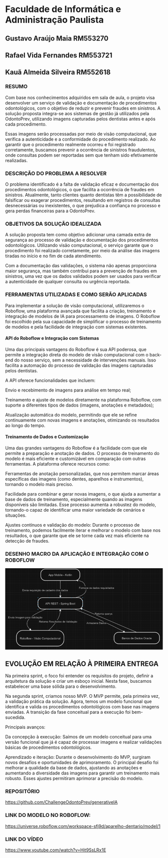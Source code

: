 # Faculdade de Informática e Administração Paulista 
 

## Gustavo Araújo Maia RM553270

## Rafael Vida Fernandes RM553721

## Kauã Almeida Silveira RM552618


### RESUMO 

Com base nos conhecimentos adquiridos em sala de aula, o projeto visa desenvolver um serviço de validação e documentação de procedimentos odontológicos, com o objetivo de reduzir e prevenir fraudes em sinistros. A solução proposta integra-se aos sistemas de gestão já utilizados pela OdontoPrev, utilizando imagens capturadas pelos dentistas antes e após cada procedimento. 

Essas imagens serão processadas por meio de visão computacional, que verifica a autenticidade e a conformidade do procedimento realizado. Ao garantir que o procedimento realmente ocorreu e foi registrado corretamente, buscamos prevenir a ocorrência de sinistros fraudulentos, onde consultas podem ser reportadas sem que tenham sido efetivamente realizadas. 
 

### DESCRIÇÃO DO PROBLEMA A RESOLVER 

O problema identificado é a falta de validação eficaz e documentação dos procedimentos odontológicos, o que facilita a ocorrência de fraudes em sinistros. Atualmente, tanto clientes quanto dentistas têm a possibilidade de falsificar ou exagerar procedimentos, resultando em registros de consultas desnecessárias ou inexistentes, o que prejudica a confiança no processo e gera perdas financeiras para a OdontoPrev. 

 

### OBJETIVOS DA SOLUÇÃO IDEALIZADA 

A solução proposta tem como objetivo adicionar uma camada extra de segurança ao processo de validação e documentação dos procedimentos odontológicos. Utilizando visão computacional, o serviço garante que o procedimento foi realizado corretamente, por meio da análise das imagens tiradas no início e no fim de cada atendimento. 

Com a documentação das validações, o sistema não apenas proporciona maior segurança, mas também contribui para a prevenção de fraudes em sinistros, uma vez que os dados validados podem ser usados para verificar a autenticidade de qualquer consulta ou urgência reportada. 

### FERRAMENTAS UTILIZADAS E COMO SERÃO APLICADAS 

Para implementar a solução de visão computacional, utilizaremos o Roboflow, uma plataforma avançada que facilita a criação, treinamento e integração de modelos de IA para processamento de imagens. O Roboflow foi escolhido pela sua capacidade de simplificar o processo de treinamento de modelos e pela facilidade de integração com sistemas existentes. 


#### API do Roboflow e Integração com Sistemas 

Uma das principais vantagens do Roboflow é sua API poderosa, que permite a integração direta do modelo de visão computacional com o back-end do nosso serviço, sem a necessidade de intervenções manuais. Isso facilita a automação do processo de validação das imagens capturadas pelos dentistas. 

A API oferece funcionalidades que incluem: 

Envio e recebimento de imagens para análise em tempo real; 

Treinamento e ajuste de modelos diretamente na plataforma Roboflow, com suporte a diferentes tipos de dados (imagens, anotações e metadados); 

Atualização automática do modelo, permitindo que ele se refine continuamente com novas imagens e anotações, otimizando os resultados ao longo do tempo. 

#### Treinamento de Dados e Customização 

Uma das grandes vantagens do Roboflow é a facilidade com que ele permite a preparação e anotação de dados. O processo de treinamento do modelo é mais eficiente e customizável em comparação com outras ferramentas. A plataforma oferece recursos como: 

Ferramentas de anotação personalizadas, que nos permitem marcar áreas específicas das imagens (como dentes, aparelhos e instrumentos), tornando o modelo mais preciso. 

Facilidade para combinar e gerar novas imagens, o que ajuda a aumentar a base de dados de treinamento, especialmente quando as imagens disponíveis são limitadas. Esse processo aumenta a robustez do modelo, tornando-o capaz de identificar uma maior variedade de cenários e situações. 

Ajustes contínuos e validação do modelo: Durante o processo de treinamento, podemos facilmente iterar e melhorar o modelo com base nos resultados, o que garante que ele se torne cada vez mais eficiente na detecção de fraudes. 

 

### DESENHO MACRO DA APLICAÇÃO E INTEGRAÇÃO COM O ROBOFLOW 

 ![Fluxo](https://github.com/ChallengeOdontoPrev/generativeIA/blob/main/Fluxo%20da%20arquitetura.png)

## EVOLUÇÃO EM RELAÇÃO À PRIMEIRA ENTREGA 

Na primeira sprint, o foco foi entender os requisitos do projeto, definir a arquitetura da solução e criar um esboço inicial. Nesta fase, buscamos estabelecer uma base sólida para o desenvolvimento. 

Na segunda sprint, criamos nosso MVP. O MVP permite, pela primeira vez, a validação prática da solução. Agora, temos um modelo funcional que identifica e valida os procedimentos odontológicos com base nas imagens enviadas. A transição da fase conceitual para a execução foi bem-sucedida. 

Principais avanços: 

Da concepção à execução: Saímos de um modelo conceitual para uma versão funcional que já é capaz de processar imagens e realizar validações básicas de procedimentos odontológicos. 

Aprendizado e iteração: Durante o desenvolvimento do MVP, surgiram novos desafios e oportunidades de aprimoramento. O principal desafio foi melhorar a qualidade da base de dados, ajustando as anotações e aumentando a diversidade das imagens para garantir um treinamento mais robusto. Esses ajustes permitiram aprimorar a precisão do modelo. 

 

### REPOSITÓRIO 

https://github.com/ChallengeOdontoPrev/generativeIA 

 

### LINK DO MODELO NO ROBOFLOW: 

https://universe.roboflow.com/workspace-sfj9d/aparelho-dentario/model/1 

 

### LINK DO VÍDEO 

https://www.youtube.com/watch?v=Hit9SsLRx1E



 

 
